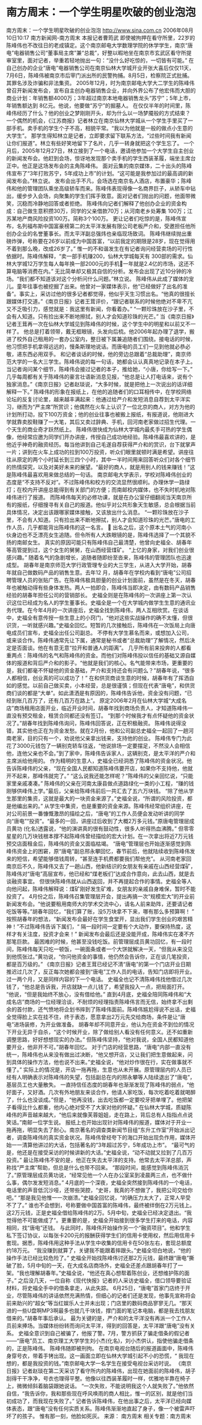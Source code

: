 # 南方周末：一个学生明星吹破的创业泡泡

南方周末：一个学生明星吹破的创业泡泡
http://www.sina.com.cn 2006年08月10日10:17 南方新闻网-南方周末
本报记者曹筠武
即使被拘押在看守所里，22岁的陈峰伟也不改往日的老成镇定。这个南京邮电大学数理学院的休学学生，南京“唐电”电器销售公司“董事局主席”兼“总裁”，好整以暇地坐在南京市玄武区看守所提审室里，面对记者，举重若轻地抛出一句：“没什么好吃惊的，一切皆有可能。”
在自己创办的企业“唐电”电器销售公司在南京仙林大学城开业开张大喜后仅仅11天，7月6日，陈峰伟被南京市后宰门派出所的民警拘捕。8月5日，检察院正式批捕。其罪名涉及诈骗和非法集资。
2005年12月，时为南京邮电大学大二学生的陈峰伟曾召开新闻发布会，宣布自主创办电器销售企业，并向外界公布了他宏伟而大胆的商业计划：年销售额4000万；3年超过南京本地电器销售龙头“苏宁”；5年上市，年销售额达到 8亿元。他说，他要做“苏宁”的掘墓人。
在仅仅半年的时间里，陈峰伟经历了什么？他的创业之梦刚刚开头，却为什么以一场梦魇般的方式结束？
一个偶然的机会，《江苏商报》记者林立在南京仙林大学城从一个学生手里买了一部手机。卖手机的学生个子不高，相貌平常。“我以为他就是一般的做点小生意的大学生”。
那学生得知林立是记者，立即要求留下联系方法，“过些时间我有新闻让你们报道”。林立有些好笑地留下了名片，几乎一转身就把这个学生忘了。
一个月后，2005年12月27日，林立接到了一个电话，邀请他参加一个大学生自主创业的新闻发布会。他赶到会场，惊讶地发现那个卖手机的学生西装革履，端坐主席台正中。他正是这场发布会的主角陈峰伟。
面对云集的南京媒体，二十出头的陈峰伟宣布了“3年打败苏宁，5年成功上市”的计划。“这可能是我参加过的最高调的新闻发布会。”林立说。
发布会出手不凡，会场选在南京名人酒店，布置豪华；陈峰伟和他的管理团队乘坐高级轿车而来。陈峰伟表现得像一名商界巨子，从轿车中钻出，缓步步入会场，向聚集的学生们挥手致意。面对记者们抛出的问题，他面带微笑，沉稳而冷静地回答或者拒绝。
陈峰伟向记者们解释了他创办企业的资金构成：自己做生意积攒30万，同学的父亲借款70万；从河南老乡处筹集 100万；江苏某地产商风险投资100万。简称3个100万。
更让记者们吃惊的是，陈峰伟宣布，名列福布斯中国富豪榜第二的太平洋发展有限公司老板严介和，受邀担任他所创办企业的名誉董事长。而太平洋副总强炜也亲临现场致词。
陈峰伟继续抛出重磅炸弹，号称要在26岁以前成为中国首富，“以前我定的期限是28岁，现在觉得用不着到那么晚，改成26岁了。”
惟一的不和谐发生在有记者询问经营卖场的可行性依据时。陈峰伟解释，“卖一部手机赚200，仙林大学城每天有 300部的需求。仙林大学城12万学生每人每年换一部2000元的手机一年就是2.4亿的市场，这还不算电脑等消费在内。”
无比简单却又极其自信的分析。发布会出现了近10分钟的冷场。“我们都不知道该对这个分析问什么问题。”林立说。
陈峰伟从此成了媒体的宠儿。童年往事也被挖掘了出来。他曾对一家媒体表示，他“已经做好了出名的准备”。事实上，采访过他的很多记者都觉得，他似乎天生习惯出名。“他真的很擅长跟媒体打交道。”《南京日报》记者王茸评价，“跟记者联系的时候他绝对不卑不亢又不乏吸引力，感觉就是：我这里有新闻，你看着办。”
“一颗珍珠放在沙子里，不会有人知道。只有捡出来不断地擦拭，别人才会知道珍珠的光芒。”
当《南京日报》记者王茸再一次在仙林大学城见到陈峰伟的时候，这个学生中的明星和以前又不一样了。
他总是打着领带，戴无框眼镜，头发向后梳。他2006年起办理了退学，搬进了校外自己租用的一套办公室内，整日被下属兼追随者们围绕。接电话的时候，他习惯把手机拿得远远的，慢条斯理地说话。而唐电的员工们一见到他就必恭必敬，递东西必用双手。
和记者谈话的时候，他的旁边总跟着“总裁助理”，南京师范大学的一名大三学生。陈峰伟说的每一句话，她都会认认真真地记录在本子上。当记者询问某个细节，陈峰伟会接过记者的本子，推给她，“小唐，你给写一下。”
几乎每周都有关于陈峰伟的豪言壮语新消息见报，“他总是让人打电话来，说有个独家消息。”《南京日报》记者赵琰说，“大多时候，就是把他上一次说出的话详细解释一下。”
陈峰伟的形象在报纸上，在他的追随者们的口耳相传中，在学校网络论坛的反复讨论里，越来越丰满起来：他通过给严介和发短消息自荐到太平洋实习，继而为“严主席”所赏识；他偶然在火车上认识了一位北京的商人，对方为他的计划所打动，投下100万资金；他的创业往事也被搬上报纸，有报道说，他刚进大学就靠卖胶鞋赚了一大笔，其后又卖过辞典、手机，回河南老家做过招生代理。一个天生的商业奇才跃然纸上。
陈峰伟很快成为仙林大学城内最炙手可热的学生偶像，他经常应邀为同学们开办讲座，传授自己成功地经验。陈峰伟最喜欢讲的，是他近乎神奇的融资经历。每当他讲到自己毛遂自荐获得严介和的赏识，台下就掌声一片；讲到在火车上成功的拉到100万投资，听众们眼里就顿时满是希望。讲座往往从原定的两个小时延长到三四个小时，其中一半时间用来回答听众们对各个细节的热情探究，以及对美好未来的展望。“最好的商人，就是用别人的钱来赚钱！”这是陈峰伟最喜欢用来做总结的一句话。
南京邮电大学表示，学校对陈峰伟创业的态度是“不支持不反对”。不过陈峰伟和校方的交流显然很顺利。办理休学一路绿灯；在校内开讲座总能得到有关部门的方便；而南邮校内媒体，也不失时机地对陈峰伟进行了报道。
而陈峰伟每天的必修功课，就是在办公室仔细翻阅当天南京所有的报纸，仔细搜寻有关自己的报道。他似乎对公共形象天生敏感，总会根据当前具体情况，决定出该跟哪家媒体接触，又该放出什么消息。
“一颗珍珠放在沙子里，不会有人知道。只有捡出来不断地擦拭，别人才会知道珍珠的光芒。”唐电的工作人员，几乎都能背出陈峰伟的这一名言。

出名之后，这个原本土气的河南小伙身边也不乏漂亮女生追随。但令所有人大跌眼镜的是，陈峰伟选择了一个其貌不扬的南邮女生。
真实的原因可能只有陈峰伟自己最清楚，他曾向史福全、胡春年等高管提到过，这个女生的舅舅，在山西经营煤矿。 “上亿的身家，对我们创业很感兴趣。”
随着名气的急剧增长，追随者随即纷至沓来，陈峰伟的管理团队也迅速成型。
胡春年是南京师范大学行政管理专业的大三学生，从进入大学开始，胡春年就自己做数码产品的销售生意。去年12 月，胡春年在学校内看到“唐电”公司招聘管理人员的张贴广告。在陈峰伟极具胆量的创业计划面前，虽然是在冬天，胡春年也被触动得有些身体发热。两人一拍即合，陈峰伟当即决定，由有数码产品销售经验的胡春年担任公司的营销部长。
史福全则是在陈峰伟的一次讲座上第一次认识这位已经成为名人的学生董事长。史福全是一个在大学城内做学生生意的通讯业务代理。在今年4月的一次讲座后，史福全找到陈峰伟，两人互相欣赏。在谈话中，史福全有意传授一些生意上的小窍门，“他对这些实战操作的确不太懂，但很识货，一听就感兴趣。”史福全回忆。短暂的几次接触后，陈峰伟在一次饭局上向唐电成员们宣布，史福全出任公司副总。
不停有大学生慕名而来，或想加入公司，或来谈合作。陈峰伟通常先让下属，通常是秘书或者“总裁助理”了解情况，然后决定是否面谈。他在有意无意“拉开和普通人的距离”。
几乎所有前来投奔的人都看重两点：陈峰伟的名气和陈峰伟的资金。而他们对陈峰伟投以信任的基础又源自媒体的报道和背后严介和的影子。“他就是我们的核心。名气能带来市场，更重要的是，我们都毫不怀疑他的资金基础，严介和支持还会有问题么？”胡春年说，“很多人都相信，创业真的可以成功了！”
在和供货商谈生意的时候，胡春年有了挥洒自如的感觉。以前自己做买卖，小本经营，总是很谨慎；但现在代表“唐电”，和供货商们谈的都是“大单”。如此潇洒是有原因的，陈峰伟告诉他，资金没有问题，“已经到账几百万了，还有几百万在路上”。
原定2006年2月在仙林大学城“大成名店”商场租用店面开业，临近开业时间，胡春年找到商场负责人，才知道陈峰伟一直没有预交租金，租赁合同都还没有签订。
“到那个时候我才有点怀疑他的资金状况了。”胡春年找到陈峰伟询问，陈峰伟回答说，正在积极融资。
陈峰伟说得没错，其实他也正在为资金发愁。就在2月份，他和公司副总史福全一起回了一趟河南老家，目的只有一个，劝说他父亲拿出钱来，支持他的创业。
陈峰伟专门为此花了3000元钱包了一辆别克轿车往返，“他说排场一定要摆足，不然没人会相信他，连他父亲也不会。”到了家中，陈峰伟告诉家人，这辆别克，是太平洋的严介和主席派给他用的。
作为精明的生意人，史福全已经洞悉了陈峰伟的资金状况。他告诉陈峰伟的父亲，“现在全国人民都知道陈峰伟要开店，如果你不支持他，他就开不起来，那峰伟就完了。”
“这么说我还能怎样呢？”陈峰伟的父亲回忆说，“只能家里亲戚凑凑。”
陈峰伟的父亲在河南太康县做点道路绿化一类的小工程，“赚的钱刚够供峰伟上学。”最后，父亲给陈峰伟前后一共汇去了五六万块钱。
“除了他从学生那里的集资，这就是最大的一块资金来源了。”史福全说，“所谓的风险投资，都是他编出来的。”
从学生中集资，也是重要的资金来源。陈峰伟经常组织讲座，在对公司前景一番慷慨激昂的描绘之后，“唐电”的工作人员便会发动听讲的同学向“唐电”“投资”。“最多的一回，讲座过后收到了大概2万多元钱。”原唐电管理层成员黄功 (化名)透露说，“他的演讲真的很有鼓动性，很多人听得热血沸腾。”
但零零星星的几万块钱根本撑不起陈峰伟曾经描绘的宏大计划。在一次拿出将近7万元钱预交店面租金后，陈峰伟的资金又面临枯竭。
“唐电”管理层也开始逐渐感觉到陈峰伟资金上的困窘，原“唐电”副总邢永攀回忆，春节前后，他就陆续收到陈峰伟发来的短信，希望能够借钱周转，“甚至连手机费都要我们帮他充”。
从河南老家回南京后不久，陈峰伟又去了一趟山西，他新结识的女朋友有亲戚在山西经营煤矿，陈峰伟对“唐电”高层宣布，他已经和“煤老板们”达成合作意向，此去山西，就是去谈融资事宜。
但很快陈峰伟就从山西返回，并不再提起合作的事情。史福全等人向他问起，陈峰伟解释说：煤矿刚好发生矿难，女朋友的亲戚自身难保，暂时不能投资了。
4月份之后，陈峰伟召集管理层开会，提出再搞一次“规模宏大”的开业前新闻发布会。“他说要租用南师大的学术交流中心，请名人前来助阵，还要请记者吃饭等等。”胡春年回忆，“我们算了账，没5万块拿不下来，哪有那么多预算啊！ ”
按照胡春年的想法，“新闻发布会最好在学生食堂开，显出我们学生创业的艰苦精神！”不过陈峰伟告诉下属们，“ 隔一段时间一定要有个大动作，要保持热度，这样才有关注度，投资才会来！”
新闻发布会最后还是没能开成，陈峰伟实在凑不齐那笔巨款。
最困难的时候，他甚至没钱吃饭。前管理层成员黄功回忆，有一段时间，陈峰伟每天只吃一顿饭，一碗面条或者一个大饼就解决一天，“但我从来没见到他慌张过。”黄功说，“你问他资金的事情，他仍然会告诉你，正在谈几笔投资，都是百万级的。”
《南京日报》记者王茸已经记不清“唐电”的第一个门店开业日期推迟过几次了，反正每次她都会接到“唐电”工作人员的电话，告知门店即将开业。过一两个月，又是同样内容的下一个电话。
史福全也记不清陈峰伟找他借过几次钱了，“他总是告诉我，开店就缺一点儿钱了，希望我投入一点，把局面打开。 ”他说，“但是我始终不放心，没有借给他。”
直到4月底，史福全陪同陈峰伟和“大成名店”商场的一位经理洽谈，不耐烦的经理指责陈峰伟言而无信，始终拿不出剩余的首付款，还气愤地将企划书摔到了陈峰伟面前。陈峰伟尴尬得说不出话，史福全觉得脸上实在挂不住，终于表态，愿意拿出2万元先交给商场，条件是让“唐电”进场装修，为开业做准备。
胡春年却不同意开业，他认为在资金不到位的情况下开业无异于自杀，“这个时候开业，除了做给别人看没有任何意义。还不如重新调整思路，好好想想现实的办法。”
但陈峰伟坚持，“他对我说，全国人民都知道他要开业，他非开不可。”胡春年回忆。
对于门店的经营思路，“唐电”内部一直没有统一，陈峰伟也从来没有做出过决断，“他又想开店，又让我们把生意做起来，问到具体的操作方法，他也说不出来。”史福全说，“他对炒作很在行，实在做事就不懂了。”
实际上的情况是，开店一拖再拖，生意也从未开展。原管理层内的人员已经有人明确表示对陈峰伟的失望，包括副总在内的邢永攀等人陆续退出了“唐电”，基层员工也大量散失。
一直持信任态度的胡春年也渐渐发现了陈峰伟的弱点，“他好面子，又好酒。几次有外地朋友来谈合作，他请人家吃饭，每次吃着吃着就喝醉了，什么也没谈成。”但是，“他再没钱，出去吃饭都一定要咬牙把单埋了。他把架子看得比什么都重，他内心绝对受不了大家对他的怀疑。”
在仙林大学城，质疑陈峰伟的声音越来越大，“他后来就像芙蓉姐姐，走在路上，背后总有人指指点点说笑话。”南邮一位学生说。
报纸上也开始出现针对陈峰伟的报道，媒体对于开业一拖再拖，明显失去了耐心。南京著名的调查类新闻节目组“东升工作室”开始派出记者，调查陈峰伟的真实资金状况。陈峰伟曾经夸下的海口开始出现负作用，媒体开始一一清算他讲过的大话，包括著名的“3年超过苏宁，5年成功上市”。
“最可气的是，他还是在接受采访的时候讲新的大话。”史福全说，“动不动就又拉到了几百万投资。”
最让陈峰伟不安的是，他正在失去太平洋的支持。他常去太平洋总部，声称找“严主席”帮助，但总是什么也带不回来。
“那段时间，能感觉到陈峰伟消沉了。”原管理层成员黄功说，“经常见他一个人在办公室呆到凌晨两三点，也不做什么事，偶尔发发短消息。”
4月底的一个深夜，史福全突然接到陈峰伟的一个电话，电话里的声音低沉沙哑，还带些哭腔，“史哥，我真的不想做了，我把公司交给你吧。”
“那是我见他惟一一次崩溃。”史福全回忆说，“的确压力太大了，正常人早受不了了。”
谁也不会想到，号称要做中国首富的陈峰伟，最终被绊倒在2万元钱上。
这2万元钱，正是史福全借给陈峰伟的2万。5月中旬，史福全已经决定退出。“我觉得他不可能做成了”。更重要的是，史福全开始接到很多学生打来的电话，内容相同，找“唐电”还钱。
与此同时，陈峰伟开始操作另一个“融资项目”。他和学生私下签订协议，以每张卡200元的报酬获得学生们的信用卡使用权，然后用信用卡套现。据悉，陈峰伟用这种手法从学生中收集的信用卡在50张左右，套现总额度约18万元。
“我没赚到就算了，关键我不能跟着摔跟头。”史福全坦白地说，“他的操作手法已经比较危险了。”
史福全开始找陈峰伟讨还那2万元钱，最终跟“唐电”撕破了脸，5月中旬的一天，在大成名店商场外，史福全还差点跟胡春年打了一架。“我也理解胡春年。”史福全说，“他还在真心想帮着陈创业，还想维护陈的面子。”
之后没几天，一位自称《现代快报》记者的人采访史福全，借口领导要验证材料，将史福全手中的借条拿走，从此失踪。
6月25日，“唐电”首家门店终于开业，尽管陈峰伟的讲话依然充满热情，但细心的记者们还是发现，他事先宣称将会前来助兴的“超女”等当红娱乐人士并未出现；门店里的数码商品寥寥无几。“那天进的一些U盘啊MP3啊最多也就几千块钱，撑门面的笔记本电脑，都是我去找朋友借来的。”胡春年事后承认。
最为关键的是，严介和的太平洋没有再派一个工作人员前来捧场。当媒体纷纷转而询问太平洋，得到的回答是，太平洋跟“唐电”没有关系。
史福全意识到自己被骗了，他报了警。7月，警方抓获了骗走借条的假记者——“唐电”员工、南京理工大学学生刘小杰(化名)，刘小杰供认，指使他骗走借条的，正是陈峰伟。
陈峰伟随即被刑拘。
在南京电视台随后的报道画面中，陈峰伟身穿号衣，带着手铐出现。这一画面立即在仙林大学城引起不小的恐慌，“ 我现在想的，都是我投资的钱。”南京邮电大学一名学生在接受电视台采访时说。
《南京日报》记者赵琰在第二天采访了看守所内的陈峰伟，出现在她面前的陈峰伟，胡子刮得干干净净，号衣也理得平整。他像以往西装革履时一样，优雅地半靠在椅子上，微微倾斜着脑袋跟她说话。
“一次失败，不能说明我这个人就失败了。”他依然自信，“我告诉你，我和那些现在呼风唤雨的商人相比，惟一的区别，就是他们当初成功了，而我现在失败了。”
记者告诉陈峰伟，在他出事之后，太平洋已经向媒体表态，跟“唐电”没有任何实质关系。陈峰伟渐渐地直起了身子，像一个被雷声吓坏了的孩子。
惟有那一刻，他脸如死灰。 来源：
南方周末
相关专题：南方周末 

